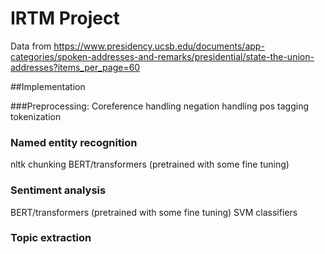 # IRTM Project
Data from
https://www.presidency.ucsb.edu/documents/app-categories/spoken-addresses-and-remarks/presidential/state-the-union-addresses?items_per_page=60


##Implementation

###Preprocessing:
Coreference handling
negation handling
pos tagging
tokenization 

### Named entity recognition
nltk chunking
BERT/transformers (pretrained with some fine tuning)

### Sentiment analysis
BERT/transformers (pretrained with some fine tuning)
SVM classifiers

### Topic extraction
